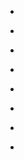 
- [](/2020/10/1322214646221205504/)

- [](/2020/10/1318238520251621377/)

- [](/2020/10/1317023064555548672/)

- [](/2020/10/1314224120490389504/)

- [](/2020/10/1311655542008377346/)

- [](/2020/09/1310497720117784577/)

- [](/2018/09/1040265780540174336/)

- [](/2017/03/838772907262160896/)
